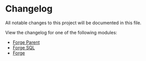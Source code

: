 # Changelog

All notable changes to this project will be documented in this file.

View the changelog for one of the following modules:

- [Forge Parent]
- [Forge SQL]
- [Forge]

[Forge Parent]: https://github.com/nbsoft/forge/tree/forge-parent/CHANGELOG.md
[Forge SQL]: https://github.com/nbsoft/forge/tree/forge-sql/CHANGELOG.md
[Forge]: https://github.com/nbsoft/forge/tree/forge/CHANGELOG.md
